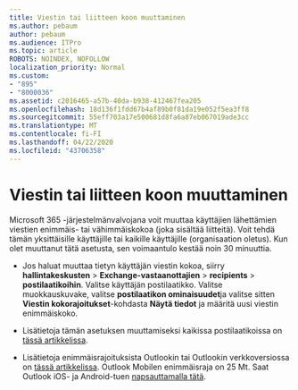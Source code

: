 ```yaml
---
title: Viestin tai liitteen koon muuttaminen
ms.author: pebaum
author: pebaum
ms.audience: ITPro
ms.topic: article
ROBOTS: NOINDEX, NOFOLLOW
localization_priority: Normal
ms.custom:
- "895"
- "8000036"
ms.assetid: c2016465-a57b-40da-b938-412467fea205
ms.openlocfilehash: 18d136f1fdd67b4af89b0f81da19e052f5ea3ff8
ms.sourcegitcommit: 55eff703a17e500681d8fa6a87eb067019ade3cc
ms.translationtype: MT
ms.contentlocale: fi-FI
ms.lasthandoff: 04/22/2020
ms.locfileid: "43706358"
---
```

# <a name="changing-message-or-attachment-size"></a>Viestin tai liitteen koon muuttaminen

Microsoft 365 -järjestelmänvalvojana voit muuttaa käyttäjien lähettämien viestien enimmäis- tai vähimmäiskokoa (joka sisältää liitteitä). Voit tehdä tämän yksittäisille käyttäjille tai kaikille käyttäjille (organisaation oletus). Kun olet muuttanut tätä asetusta, sen voimaantulo kestää noin 30 minuuttia.
  
- Jos haluat muuttaa tietyn käyttäjän viestin kokoa, siirry **hallintakeskusten** \> **Exchange-vastaanottajien** \> **recipients** \> **postilaatikoihin**. Valitse käyttäjän postilaatikko. Valitse muokkauskuvake, valitse **postilaatikon ominaisuudet**ja valitse sitten **Viestin kokorajoitukset**-kohdasta **Näytä tiedot** ja määritä uusi viestin enimmäiskoko.

- Lisätietoja tämän asetuksen muuttamiseksi kaikissa postilaatikoissa on [tässä artikkelissa](https://www.microsoft.com/microsoft-365/blog/2015/04/15/office-365-now-supports-larger-email-messages-up-to-150-mb/).

- Lisätietoja enimmäisrajoituksista Outlookin tai Outlookin verkkoversiossa on [tässä artikkelissa](https://technet.microsoft.com/library/exchange-online-limits.aspx#MessageLimits). Outlook Mobilen enimmäisraja on 25 Mt. Saat Outlook iOS- ja Android-tuen [napsauttamalla tätä](https://support.office.com/article/Get-in-app-help-for-Outlook-for-iOS-and-Android-218a22d1-9fa5-4889-b689-de1c63493243).
